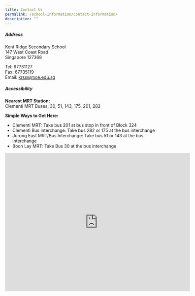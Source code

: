 ```yaml
---
title: Contact Us
permalink: /school-information/contact-information/
description: ""
---
```

#####  **Address**  
Kent Ridge Secondary School  
147 West Coast Road  
Singapore 127368

Tel: 67731127  
Fax: 67735119
<br>
Email: [krss@moe.edu.sg](mailto:krss@moe.edu.sg)

##### Accessibility
**Nearest MRT Station:**
<br>
Clementi MRT Buses: 30, 51, 143, 175, 201, 282

**Simple Ways to Get Here:**
<br>
*   Clementi MRT: Take bus 201 at bus stop in front of Block 324
*   Clementi Bus Interchange: Take bus 282 or 175 at the bus interchange
*   Jurong East MRT/Bus Interchange: Take bus 51 or 143 at the bus interchange
*   Boon Lay MRT: Take Bus 30 at the bus interchange

<iframe loading="lazy" allowfullscreen="" style="border:0;" height="450" width="600" src="https://www.google.com/maps/embed?pb=!1m14!1m8!1m3!1d7977.578403415066!2d103.764943!3d1.301377!3m2!1i1024!2i768!4f13.1!3m3!1m2!1s0x0%3A0x697bffd4a502c1c6!2sKent%20Ridge%20Secondary%20School!5e0!3m2!1sen!2sus!4v1658198061790!5m2!1sen!2sus"></iframe>
